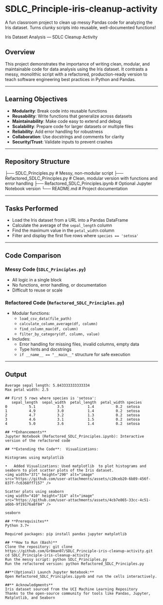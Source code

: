 # SDLC_Principle-iris-cleanup-activity
A fun classroom project to clean up messy Pandas code for analyzing the Iris dataset. Turns clunky scripts into reusable, well-documented functions!

Iris Dataset Analysis — SDLC Cleanup Activity

##  Overview

This project demonstrates the importance of writing clean, modular, and maintainable code for data analysis using the Iris dataset. It contrasts a messy, monolithic script with a refactored, production-ready version to teach software engineering best practices in Python and Pandas.

---

## Learning Objectives

- **Modularity**: Break code into reusable functions  
- **Reusability**: Write functions that generalize across datasets  
- **Maintainability**: Make code easy to extend and debug  
- **Scalability**: Prepare code for larger datasets or multiple files  
- **Reliability**: Add error handling for robustness  
- **Collaboration**: Use docstrings and comments for clarity  
- **Security/Trust**: Validate inputs to prevent crashes

---

## Repository Structure
├── SDLC_Principles.py # Messy, non-modular script
├── Refactored_SDLC_Principles.py # Clean, modular version with functions and error handling
├── Refactored_SDLC_Principles.ipynb # Optional Jupyter Notebook version
└── README.md # Project documentation


---

## Tasks Performed

- Load the Iris dataset from a URL into a Pandas DataFrame  
- Calculate the average of the `sepal_length` column  
- Find the maximum value in the `petal_width` column  
- Filter and display the first five rows where `species == 'setosa'`

---

## Code Comparison

### Messy Code (`SDLC_Principles.py`)
- All logic in a single block  
- No functions, error handling, or documentation  
- Difficult to reuse or scale

###  Refactored Code (`Refactored_SDLC_Principles.py`)
- Modular functions:
  - `load_csv_data(file_path)`
  - `calculate_column_average(df, column)`
  - `find_column_max(df, column)`
  - `filter_by_category(df, column, value)`
- Includes:
  - Error handling for missing files, invalid columns, empty data
  - Type hints and docstrings
  - `if __name__ == "__main__"` structure for safe execution

---

##  Output

```text
Average sepal length: 5.843333333333334
Max petal width: 2.5

## First 5 rows where species is 'setosa':
   sepal_length  sepal_width  petal_length  petal_width species
0          5.1          3.5           1.4          0.2  setosa
1          4.9          3.0           1.4          0.2  setosa
2          4.7          3.2           1.3          0.2  setosa
3          4.6          3.1           1.5          0.2  setosa
4          5.0          3.6           1.4          0.2  setosa

## **Enhancements**
Jupyter Notebook (Refactored_SDLC_Principles.ipynb): Interactive version of the refactored code

## **Extending the Code**:  Visualizations:

Histograms using matplotlib

•	Added Visualizations: Used matplotlib  to plot histograms and seaborn to plot scatter plots of the Iris dataset.
<img width="371" height="290" alt="image" src="https://github.com/user-attachments/assets/c20ceb20-6b89-456f-837f-fc6368ff7157" />

Scatter plots using seaborn
<img width="410" height="314" alt="image" src="https://github.com/user-attachments/assets/4cb7e865-33cc-4c51-a6bb-9f19176a8f84" />

seaborn

## **Prerequisites**
Python 3.7+

Required packages: pip install pandas jupyter matplotlib

## **How to Run (Bash)**
Clone the repository: git clone https://github.com/Gr8man07/SDLC_Principle-iris-cleanup-activity.git
cd SDLC_Principle-iris-cleanup-activity
Run the messy script: python SDLC_Principles.py
Run the refactored version: python Refactored_SDLC_Principles.py

##**(Optional) Launch Jupyter Notebook:**
Open Refactored_SDLC_Principles.ipynb and run the cells interactively.

##** Acknowledgments**
Iris dataset sourced from the UCI Machine Learning Repository
Thanks to the open-source community for tools like Pandas, Jupyter, Matplotlib, and Seaborn







